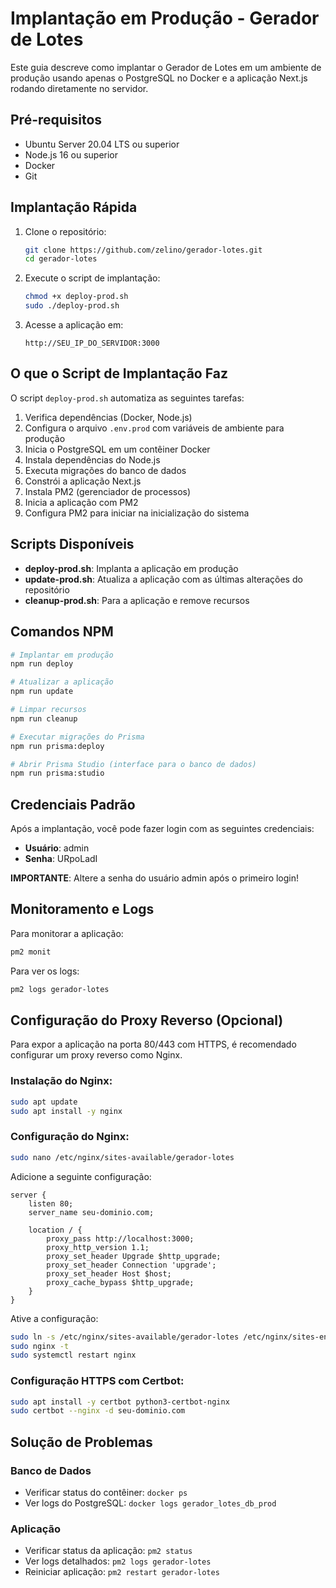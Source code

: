 # Implantação em Produção - Gerador de Lotes

Este guia descreve como implantar o Gerador de Lotes em um ambiente de produção usando apenas o PostgreSQL no Docker e a aplicação Next.js rodando diretamente no servidor.

## Pré-requisitos

- Ubuntu Server 20.04 LTS ou superior
- Node.js 16 ou superior
- Docker
- Git

## Implantação Rápida

1. Clone o repositório:
   ```bash
   git clone https://github.com/zelino/gerador-lotes.git
   cd gerador-lotes
   ```

2. Execute o script de implantação:
   ```bash
   chmod +x deploy-prod.sh
   sudo ./deploy-prod.sh
   ```

3. Acesse a aplicação em:
   ```
   http://SEU_IP_DO_SERVIDOR:3000
   ```

## O que o Script de Implantação Faz

O script `deploy-prod.sh` automatiza as seguintes tarefas:

1. Verifica dependências (Docker, Node.js)
2. Configura o arquivo `.env.prod` com variáveis de ambiente para produção
3. Inicia o PostgreSQL em um contêiner Docker
4. Instala dependências do Node.js
5. Executa migrações do banco de dados
6. Constrói a aplicação Next.js
7. Instala PM2 (gerenciador de processos)
8. Inicia a aplicação com PM2
9. Configura PM2 para iniciar na inicialização do sistema

## Scripts Disponíveis

- **deploy-prod.sh**: Implanta a aplicação em produção
- **update-prod.sh**: Atualiza a aplicação com as últimas alterações do repositório
- **cleanup-prod.sh**: Para a aplicação e remove recursos

## Comandos NPM

```bash
# Implantar em produção
npm run deploy

# Atualizar a aplicação
npm run update

# Limpar recursos
npm run cleanup

# Executar migrações do Prisma
npm run prisma:deploy

# Abrir Prisma Studio (interface para o banco de dados)
npm run prisma:studio
```

## Credenciais Padrão

Após a implantação, você pode fazer login com as seguintes credenciais:

- **Usuário**: admin
- **Senha**: URpoLadI

**IMPORTANTE**: Altere a senha do usuário admin após o primeiro login!

## Monitoramento e Logs

Para monitorar a aplicação:
```bash
pm2 monit
```

Para ver os logs:
```bash
pm2 logs gerador-lotes
```

## Configuração do Proxy Reverso (Opcional)

Para expor a aplicação na porta 80/443 com HTTPS, é recomendado configurar um proxy reverso como Nginx.

### Instalação do Nginx:
```bash
sudo apt update
sudo apt install -y nginx
```

### Configuração do Nginx:
```bash
sudo nano /etc/nginx/sites-available/gerador-lotes
```

Adicione a seguinte configuração:
```nginx
server {
    listen 80;
    server_name seu-dominio.com;

    location / {
        proxy_pass http://localhost:3000;
        proxy_http_version 1.1;
        proxy_set_header Upgrade $http_upgrade;
        proxy_set_header Connection 'upgrade';
        proxy_set_header Host $host;
        proxy_cache_bypass $http_upgrade;
    }
}
```

Ative a configuração:
```bash
sudo ln -s /etc/nginx/sites-available/gerador-lotes /etc/nginx/sites-enabled/
sudo nginx -t
sudo systemctl restart nginx
```

### Configuração HTTPS com Certbot:
```bash
sudo apt install -y certbot python3-certbot-nginx
sudo certbot --nginx -d seu-dominio.com
```

## Solução de Problemas

### Banco de Dados
- Verificar status do contêiner: `docker ps`
- Ver logs do PostgreSQL: `docker logs gerador_lotes_db_prod`

### Aplicação
- Verificar status da aplicação: `pm2 status`
- Ver logs detalhados: `pm2 logs gerador-lotes`
- Reiniciar aplicação: `pm2 restart gerador-lotes`

